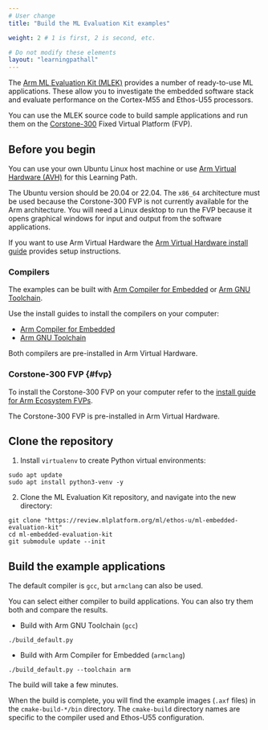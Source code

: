 ```yaml
---
# User change
title: "Build the ML Evaluation Kit examples"

weight: 2 # 1 is first, 2 is second, etc.

# Do not modify these elements
layout: "learningpathall"
---
```

The [Arm ML Evaluation Kit (MLEK)](https://review.mlplatform.org/plugins/gitiles/ml/ethos-u/ml-embedded-evaluation-kit) provides a number of ready-to-use ML applications. These allow you to investigate the embedded software stack and evaluate performance on the Cortex-M55 and Ethos-U55 processors.

You can use the MLEK source code to build sample applications and run them on the [Corstone-300](https://developer.arm.com/Processors/Corstone-300) Fixed Virtual Platform (FVP).

## Before you begin 

You can use your own Ubuntu Linux host machine or use [Arm Virtual Hardware (AVH)](https://www.arm.com/products/development-tools/simulation/virtual-hardware) for this Learning Path.

The Ubuntu version should be 20.04 or 22.04. The `x86_64` architecture must be used because the Corstone-300 FVP is not currently available for the Arm architecture. You will need a Linux desktop to run the FVP because it opens graphical windows for input and output from the software applications. 

If you want to use Arm Virtual Hardware the [Arm Virtual Hardware install guide](/install-guides/avh#corstone) provides setup instructions.

### Compilers 

The examples can be built with [Arm Compiler for Embedded](https://developer.arm.com/Tools%20and%20Software/Arm%20Compiler%20for%20Embedded) or [Arm GNU Toolchain](https://developer.arm.com/Tools%20and%20Software/GNU%20Toolchain). 

Use the install guides to install the compilers on your computer:
- [Arm Compiler for Embedded](/install-guides/armclang/)
- [Arm GNU Toolchain](/install-guides/gcc/arm-gnu)

Both compilers are pre-installed in Arm Virtual Hardware. 

### Corstone-300 FVP {#fvp}

To install the Corstone-300 FVP on your computer refer to the [install guide for Arm Ecosystem FVPs](/install-guides/fm_fvp). 

The Corstone-300 FVP is pre-installed in Arm Virtual Hardware. 

## Clone the repository

1. Install `virtualenv` to create Python virtual environments:

```console
sudo apt update
sudo apt install python3-venv -y
```

2. Clone the ML Evaluation Kit repository, and navigate into the new directory:

```console
git clone "https://review.mlplatform.org/ml/ethos-u/ml-embedded-evaluation-kit"
cd ml-embedded-evaluation-kit
git submodule update --init
```

## Build the example applications

The default compiler is `gcc`, but `armclang` can also be used. 

You can select either compiler to build applications. You can also try them both and compare the results. 

- Build with Arm GNU Toolchain (`gcc`)

```
./build_default.py
```

- Build with Arm Compiler for Embedded (`armclang`)

```console
./build_default.py --toolchain arm
```

The build will take a few minutes. 

When the build is complete, you will find the example images (`.axf` files) in the `cmake-build-*/bin` directory. The `cmake-build` directory names are specific to the compiler used and Ethos-U55 configuration.
